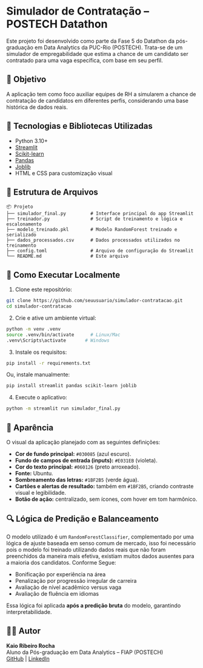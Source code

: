 # Simulador de Contratação – POSTECH Datathon

Este projeto foi desenvolvido como parte da Fase 5 do Datathon da pós-graduação em Data Analytics da PUC-Rio (POSTECH). Trata-se de um simulador de empregabilidade que estima a chance de um candidato ser contratado para uma vaga específica, com base em seu perfil.

## 🎯 Objetivo

A aplicação tem como foco auxiliar equipes de RH a simularem a chance de contratação de candidatos em diferentes perfis, considerando uma base histórica de dados reais.

## 🧠 Tecnologias e Bibliotecas Utilizadas

- Python 3.10+
- [Streamlit](https://streamlit.io/)
- [Scikit-learn](https://scikit-learn.org/)
- [Pandas](https://pandas.pydata.org/)
- [Joblib](https://joblib.readthedocs.io/)
- HTML e CSS para customização visual

## 📁 Estrutura de Arquivos

```
📦 Projeto
├── simulador_final.py         # Interface principal do app Streamlit
├── treinador.py               # Script de treinamento e lógica e escalonamento
├── modelo_treinado.pkl        # Modelo RandomForest treinado e serializado
├── dados_processados.csv      # Dados processados utilizados no treinamento
├── config.toml                # Arquivo de configuração do Streamlit
└── README.md                  # Este arquivo
```

## 🚀 Como Executar Localmente

1. Clone este repositório:

```bash
git clone https://github.com/seuusuario/simulador-contratacao.git
cd simulador-contratacao
```

2. Crie e ative um ambiente virtual:

```bash
python -m venv .venv
source .venv/bin/activate      # Linux/Mac
.venv\Scripts\activate       # Windows
```

3. Instale os requisitos:

```bash
pip install -r requirements.txt
```

Ou, instale manualmente:

```bash
pip install streamlit pandas scikit-learn joblib
```

4. Execute o aplicativo:

```bash
python -m streamlit run simulador_final.py
```

## 🎨 Aparência

O visual da aplicação planejado com as seguintes definições:

- **Cor de fundo principal:** `#030085` (azul escuro).
- **Fundo de campos de entrada (inputs):** `#E031EB` (violeta).
- **Cor do texto principal:** `#060126` (preto arroxeado).
- **Fonte:** Ubuntu.
- **Sombreamento das letras:** `#1BF2B5` (verde água).
- **Cartões e alertas de resultado:** também em `#1BF2B5`, criando contraste visual e legibilidade.
- **Botão de ação:** centralizado, sem ícones, com hover em tom harmônico.

## 🔍 Lógica de Predição e Balanceamento

O modelo utilizado é um `RandomForestClassifier`, complementado por uma lógica de ajuste baseada em senso comum de mercado, isso foi necessário pois o modelo foi treinado utilizando dados reais que não foram preenchidos da maneira mais efetiva, existiam muitos dados ausentes para a maioria dos candidatos. Conforme Segue:

- Bonificação por experiência na área
- Penalização por progressão irregular de carreira
- Avaliação de nível acadêmico versus vaga
- Avaliação de fluência em idiomas

Essa lógica foi aplicada **após a predição bruta** do modelo, garantindo interpretabilidade.

## 👨‍💼 Autor

**Kaio Ribeiro Rocha**  
Aluno da Pós-graduação em Data Analytics – FIAP (POSTECH)  
[GitHub](https://github.com/kaiolan13) | [LinkedIn](https://www.linkedin.com/in/kaio-ribeiro-rocha/)